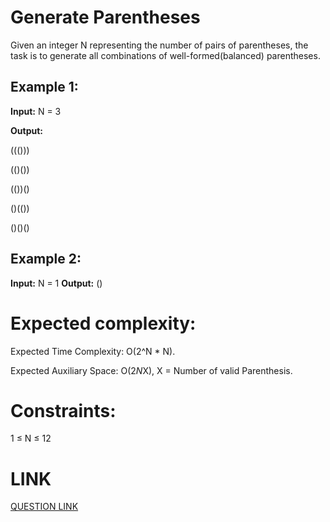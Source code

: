 # Generate Parentheses

Given an integer N representing the number of pairs of parentheses, the task is to generate all combinations of well-formed(balanced) parentheses.


## Example 1:

**Input:**
N = 3

**Output:**

((()))

(()())

(())()

()(())

()()()

## Example 2:
**Input:**
N = 1
**Output:**
()
# Expected complexity:
Expected Time Complexity: O(2^N * N).

Expected Auxiliary Space: O(2*N*X), X = Number of valid Parenthesis.

# Constraints:
1 ≤ N ≤ 12

# LINK
[QUESTION LINK](https://www.geeksforgeeks.org/problems/generate-all-possible-parentheses/1?itm_source=geeksforgeeks&itm_medium=article&itm_campaign=practice_card)

